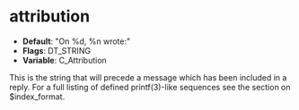 # attribution

- **Default**: "On %d, %n wrote:"
- **Flags**: DT_STRING
- **Variable**: C_Attribution

This is the string that will precede a message which has been included
in a reply.  For a full listing of defined printf(3)-like sequences see
the section on $index_format.
